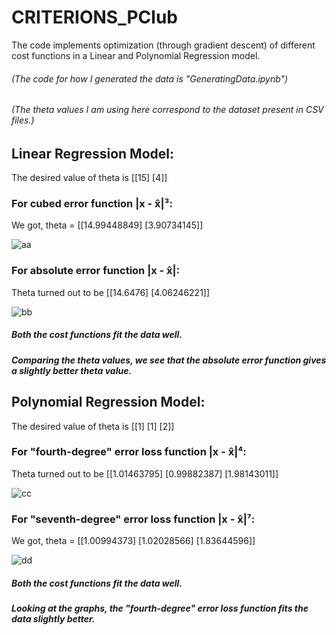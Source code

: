 # CRITERIONS_PClub

 The code implements optimization (through gradient descent) of different cost functions in a Linear and Polynomial Regression model.

###### (The code for how I generated the data is "GeneratingData.ipynb")
###### (The theta values I am using here correspond to the dataset present in CSV files.)

## Linear Regression Model:
The desired value of theta is [[15] [4]]

### For cubed error function |x -  x̂|³: 
We got, theta = [[14.99448849] [3.90734145]]

![aa](https://user-images.githubusercontent.com/86489225/130104377-19c6a94f-fbcc-4ba3-8316-3b55a3a52d91.png)

### For absolute error function |x -  x̂|:
Theta turned out to be [[14.6476] [4.06246221]]

![bb](https://user-images.githubusercontent.com/86489225/130104381-12d42ac7-4a01-42fa-b6df-4f104ee890b8.png)

##### Both the cost functions fit the data well.
##### Comparing the theta values, we see that the absolute error function gives a slightly better theta value.

## Polynomial Regression Model:
The desired value of theta is [[1] [1] [2]]

### For "fourth-degree" error loss function |x -  x̂|⁴:
Theta turned out to be [[1.01463795] [0.99882387] [1.98143011]]

![cc](https://user-images.githubusercontent.com/86489225/130104382-a9eccf1f-a74f-40f4-9d53-96b45f4efdea.png)

### For "seventh-degree" error loss function |x -  x̂|⁷:
We got, theta = [[1.00994373] [1.02028566] [1.83644596]]

![dd](https://user-images.githubusercontent.com/86489225/130104386-64d76ad3-0209-458e-a6d8-17f2bca555eb.png)

##### Both the cost functions fit the data well.
##### Looking at the graphs, the "fourth-degree" error loss function fits the data slightly better.
